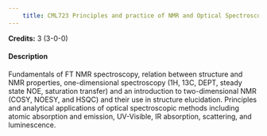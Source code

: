 ```yaml
---
    title: CML723 Principles and practice of NMR and Optical Spectroscopy
---
```

**Credits:** 3 (3-0-0)



#### Description 
Fundamentals of FT NMR spectroscopy, relation between structure and NMR properties, one-dimensional spectroscopy (1H, 13C, DEPT, steady state NOE, saturation transfer) and an introduction to two-dimensional NMR (COSY, NOESY, and HSQC) and their use in structure elucidation. Principles and analytical applications of optical spectroscopic methods including atomic absorption and emission, UV-Visible, IR absorption, scattering, and luminescence.